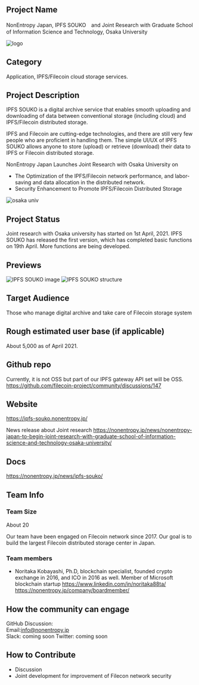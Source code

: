 ## Project Name
NonEntropy Japan, IPFS SOUKO　and Joint Research with Graduate School of Information Science and Technology, Osaka University

![logo](https://gyazo.com/eac5a61fcdde999d269721c7ce5b4227.jpeg)

## Category 
Application, IPFS/Filecoin cloud storage services.

## Project Description
IPFS SOUKO is a digital archive service that enables smooth uploading and downloading of data between conventional storage (including cloud) and IPFS/Filecoin distributed storage.

IPFS and Filecoin are cutting-edge technologies, and there are still very few people who are proficient in handling them. The simple UI/UX of IPFS SOUKO allows anyone to store (upload) or retrieve (download) their data to IPFS or Filecoin distributed storage.

NonEntropy Japan Launches Joint Research with Osaka University on
* The Optimization of the IPFS/Filecoin network performance, and labor-saving and data allocation in the distributed network.
* Security Enhancement to Promote IPFS/Filecoin Distributed Storage

![osaka univ](https://gyazo.com/b3d56626d62d4550ca6ddfa7f1e87d53.jpeg)

## Project Status
<!--brainstorming, fundraising, under development, beta, shipped, etc-->
Joint research with Osaka university has started on 1st April, 2021.
IPFS SOUKO has released the first version, which has completed basic functions on 19th April. More functions are being developed.


## Previews
<!--Add some screenshots to give a preview of your product-->
![IPFS SOUKO image](https://gyazo.com/748f7b883779a2163332d8442a73e662.jpeg)
![IPFS SOUKO structure](https://gyazo.com/fda07acd1415e71eed26b429510f6516.jpeg)

## Target Audience
<!--Describe who will be your project's users-->
Those who manage digital archive and take care of Filecoin storage system

## Rough estimated user base (if applicable)
<!--How many users do you have right now?-->
About 5,000 as of April 2021.

## Github repo
<!--Attach a link to your GitHub repo if it's OSS-->
Currently, it is not OSS but part of our IPFS gateway API set will be OSS.
https://github.com/filecoin-project/community/discussions/147

## Website
<!--Link your website if available-->
https://ipfs-souko.nonentropy.jp/

News release about Joint research
https://nonentropy.jp/news/nonentropy-japan-to-begin-joint-research-with-graduate-school-of-information-science-and-technology-osaka-university/

## Docs
<!--Including a link to your project docs!-->
https://nonentropy.jp/news/ipfs-souko/

## Team Info
<!-- Introduce your amazing team - how many team members are working on this project and who are they?-->

### Team Size  
About 20

Our team have been engaged on Filecoin network since 2017. Our goal is to build the largest Filecoin distributed storage center in Japan.

### Team members  
* Noritaka Kobayashi, Ph.D, blockchain specialist, founded crypto exchange in 2016, and ICO in 2016 as well. Member of Microsoft blockchain startup
https://www.linkedin.com/in/noritaka88ta/
https://nonentropy.jp/company/boardmember/

## How the community can engage
GitHub Discussion: <!--Start a disucssion with the community here: https://github.com/filecoin-project/community/discussions/new and attach the link!-->  
Email:info@nonentropy.jp  
Slack:  coming soon
Twitter: coming soon  


## How to Contribute
<!--How can the community contribute to your project?-->
* Discussion 
* Joint development for improvement of Filecon network security 
